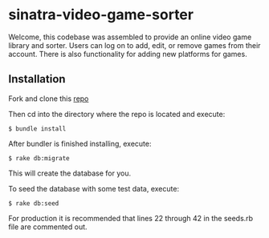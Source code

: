 # sinatra-video-game-sorter

Welcome, this codebase was assembled to provide an online video game library and sorter. Users can log on to add, edit, or remove games from their account. There is also functionality for adding new platforms for games.

## Installation

Fork and clone this [repo](https://github.com/JustinBreneman/sinatra-video-game-sorter)

Then cd into the directory where the repo is located
and  execute:

    $ bundle install

After bundler is finished installing, execute:

    $ rake db:migrate

This will create the database for you.

To seed the database with some test data, execute:

    $ rake db:seed

For production it is recommended that lines 22 through 42 in the seeds.rb file are commented out.